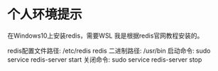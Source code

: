 # 个人环境提示

在Windows10上安装redis，需要WSL
我是根据redis官网教程安装的。

redis配置文件路径: /etc/redis
redis 二进制路径: /usr/bin
启动命令: sudo service redis-server start
关闭命令: sudo service redis-server stop
